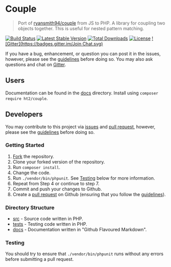 # Couple
> Port of [ryansmith94/couple](https://github.com/ryansmith94/couple) from JS to PHP. A library for coupling two objects together. This is useful for nested pattern matching.

[![Build Status](https://travis-ci.org/ht2/couple.svg)](https://travis-ci.org/ht2/couple)
[![Latest Stable Version](https://poser.pugx.org/ht2/couple.php/v/stable.svg)](https://packagist.org/packages/ht2/couple.php)
[![Total Downloads](https://poser.pugx.org/ht2/couple.php/downloads.svg)](https://packagist.org/packages/ht2/couple.php)
[![License](https://poser.pugx.org/ht2/couple.php/license.svg)](https://packagist.org/packages/ht2/couple.php)
[![Gitter](https://badges.gitter.im/Join Chat.svg)](https://gitter.im/ht2/couple?utm_source=badge&utm_medium=badge&utm_campaign=pr-badge)

If you have a bug, enhancement, or question you can post it in the issues, however, please see the [guidelines](/contributing.md) before doing so. You may also ask questions and chat on [Gitter](https://gitter.im/ht2/couple).

## Users
Documentation can be found in the [docs](/docs) directory. Install using `composer require ht2/couple`.

## Developers
You may contribute to this project via [issues](/issues) and [pull request](/pulls), however, please see the [guidelines](/contributing.md) before doing so.

### Getting Started
1. [Fork](/fork) the repository.
2. Clone your forked version of the repository.
3. Run `composer install`.
4. Change the code.
5. Run `./vendor/bin/phpunit`. See [Testing](#testing) below for more information.
6. Repeat from Step 4 or continue to step 7.
7. Commit and push your changes to Github.
8. Create a [pull request](/pulls) on Github (ensuring that you follow the [guidelines](/contributing.md)).

### Directory Structure
- [src](/src) - Source code written in PHP.
- [tests](/tests) - Testing code written in PHP.
- [docs](/docs) - Documentation written in "Github Flavoured Markdown".

### Testing
You should try to ensure that `./vendor/bin/phpunit` runs without any errors before submitting a pull request.
